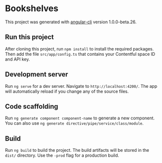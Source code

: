 # Bookshelves

This project was generated with [angular-cli](https://github.com/angular/angular-cli) version 1.0.0-beta.26.

## Run this project
After cloning this project, run `npm install` to install the required packages. Then add the file `src/app/config.ts` that contains your Contentful space ID and API key.

## Development server
Run `ng serve` for a dev server. Navigate to `http://localhost:4200/`. The app will automatically reload if you change any of the source files.

## Code scaffolding

Run `ng generate component component-name` to generate a new component. You can also use `ng generate directive/pipe/service/class/module`.

## Build

Run `ng build` to build the project. The build artifacts will be stored in the `dist/` directory. Use the `-prod` flag for a production build.

